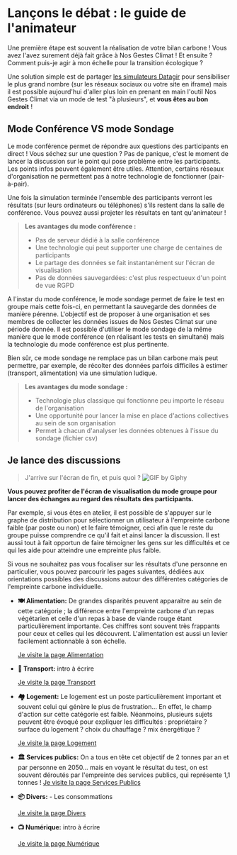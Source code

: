 # Lançons le débat : le guide de l'animateur

Une première étape est souvent la réalisation de votre bilan carbone ! Vous avez l'avez surement déjà fait grâce à Nos Gestes Climat ! Et ensuite ? Comment puis-je agir à mon échelle pour la transition écologique ?

Une solution simple est de partager [les simulateurs Datagir](https://datagir.ademe.fr) pour sensibiliser le plus grand nombre (sur les réseaux sociaux ou votre site en iframe) mais il est possible aujourd'hui d'aller plus loin en prenant en main l'outil Nos Gestes Climat via un mode de test "à plusieurs", et **vous êtes au bon endroit** !

## Mode Conférence VS mode Sondage

Le mode conférence permet de répondre aux questions des participants en direct ! Vous séchez sur une question ? Pas de panique, c'est le moment de lancer la discussion sur le point qui pose problème entre les participants. Les points infos peuvent également être utiles. Attention, certains réseaux d'organisation ne permettent pas à notre technologie de fonctionner (pair-à-pair).

Une fois la simulation terminée l'ensemble des participants verront les résultats (sur leurs ordinateurs ou téléphones) s'ils restent dans la salle de conférence. Vous pouvez aussi projeter les résultats en tant qu'animateur !

> **Les avantages du mode conférence :**
>
> - Pas de serveur dédié à la salle conférence
> - Une technologie qui peut supporter une charge de centaines de participants
> - Le partage des données se fait instantanément sur l'écran de visualisation
> - Pas de données sauvegardées: c'est plus respectueux d'un point de vue RGPD

A l'instar du mode conférence, le mode sondage permet de faire le test en groupe mais cette fois-ci, en permettant la sauvegarde des données de manière pérenne. L'objectif est de proposer à une organisation et ses membres de collecter les données issues de Nos Gestes Climat sur une période donnée. Il est possible d'utiliser le mode sondage de la même manière que le mode conférence (en réalisant les tests en simultané) mais la technologie du mode conférence est plus pertinente.

Bien sûr, ce mode sondage ne remplace pas un bilan carbone mais peut permettre, par exemple, de récolter des données parfois difficiles à estimer (transport, alimentation) via une simulation ludique.

> **Les avantages du mode sondage :**
>
> - Technologie plus classique qui fonctionne peu importe le réseau de l'organisation
> - Une opportunité pour lancer la mise en place d'actions collectives au sein de son organisation
> - Permet à chacun d'analyser les données obtenues à l'issue du sondage (fichier csv)

## Je lance des discussions

> J'arrive sur l'écran de fin, et puis quoi ?
> ![GIF by Giphy](https://media.giphy.com/media/9RuXRqY2d1gKk/giphy.gif)

**Vous pouvez profiter de l'écran de visualisation du mode groupe pour lancer des échanges au regard des résultats des participants.**

Par exemple, si vous êtes en atelier, il est possible de s'appuyer sur le graphe de distribution pour sélectionner un utilisateur à l'empreinte carbone faible (par poste ou non) et le faire témoigner, ceci afin que le reste du groupe puisse comprendre ce qu'il fait et ainsi lancer la discussion. Il est aussi tout à fait opportun de faire témoigner les gens sur les difficultés et ce qui les aide pour atteindre une empreinte plus faible.

Si vous ne souhaitez pas vous focaliser sur les résultats d'une personne en particulier, vous pouvez parcourir les pages suivantes, dédiées aux orientations possibles des discussions autour des différentes catégories de l'empreinte carbone individuelle.

- **🍽 Alimentation:** De grandes disparités peuvent apparaitre au sein de cette catégorie ; la différence entre l'empreinte carbone d'un repas végétarien et celle d'un repas à base de viande rouge étant particulièrement importante. Ces chiffres sont souvent très frappants pour ceux et celles qui les découvrent. L'alimentation est aussi un levier facilement actionnable à son échelle.

  [Je visite la page Alimentation](./guide-alimentation)

- **🚦 Transport:** intro à écrire

  [Je visite la page Transport](./guide-transport)

- **🏘 Logement:** Le logement est un poste particulièrement important et souvent celui qui génère le plus de frustration... En effet, le champ d'action sur cette catégorie est faible. Néanmoins, plusieurs sujets peuvent être évoqué pour expliquer les difficultés : propriétaire ? surface du logement ? choix du chauffage ? mix énergétique ?

  [Je visite la page Logement](./guide-logement)

- **🏛️ Services publics:** On a tous en tête cet objectif de 2 tonnes par an et par personne en 2050... mais en voyant le résultat du test, on est souvent déroutés par l'empreinte des services publics, qui représente 1,1 tonnes !
  [Je visite la page Services Publics](./guide-services-publics)

- **📦 Divers:** - Les consommations

  [Je visite la page Divers](./guide-divers)

- **📺 Numérique:** intro à écrire

  [Je visite la page Numérique](./guide-numérique)
